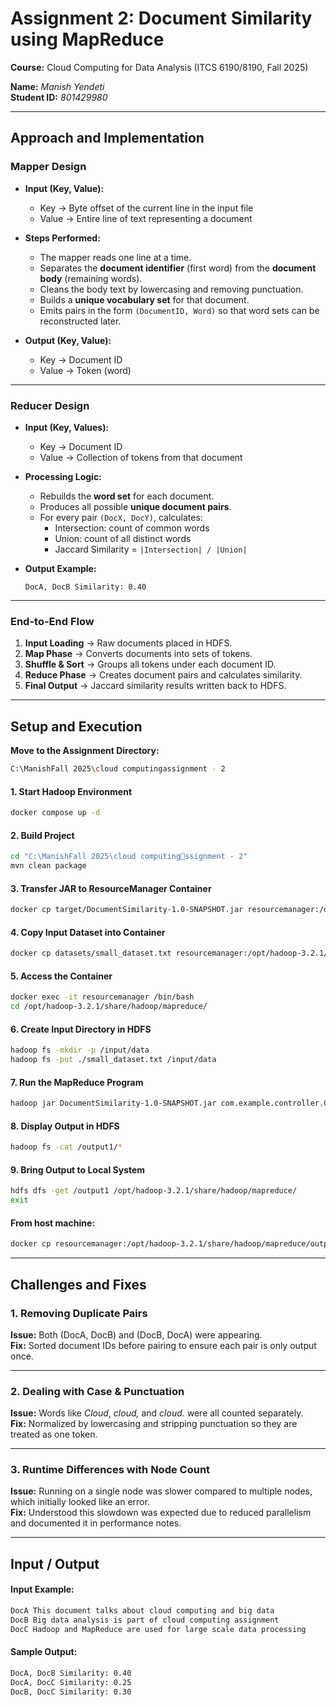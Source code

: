 # Assignment 2: Document Similarity using MapReduce  

**Course:** Cloud Computing for Data Analysis (ITCS 6190/8190, Fall 2025)  

**Name:** *Manish Yendeti*  
**Student ID:** *801429980*  

---

## Approach and Implementation  

### Mapper Design  
- **Input (Key, Value):**  
  - Key → Byte offset of the current line in the input file  
  - Value → Entire line of text representing a document  

- **Steps Performed:**  
  - The mapper reads one line at a time.  
  - Separates the **document identifier** (first word) from the **document body** (remaining words).  
  - Cleans the body text by lowercasing and removing punctuation.  
  - Builds a **unique vocabulary set** for that document.  
  - Emits pairs in the form `(DocumentID, Word)` so that word sets can be reconstructed later.  

- **Output (Key, Value):**  
  - Key → Document ID  
  - Value → Token (word)  

---

### Reducer Design  
- **Input (Key, Values):**  
  - Key → Document ID  
  - Value → Collection of tokens from that document  

- **Processing Logic:**  
  - Rebuilds the **word set** for each document.  
  - Produces all possible **unique document pairs**.  
  - For every pair `(DocX, DocY)`, calculates:  
    - Intersection: count of common words  
    - Union: count of all distinct words  
    - Jaccard Similarity = `|Intersection| / |Union|`  

- **Output Example:**  
  ```
  DocA, DocB Similarity: 0.40
  ```

---

### End-to-End Flow  
1. **Input Loading** → Raw documents placed in HDFS.  
2. **Map Phase** → Converts documents into sets of tokens.  
3. **Shuffle & Sort** → Groups all tokens under each document ID.  
4. **Reduce Phase** → Creates document pairs and calculates similarity.  
5. **Final Output** → Jaccard similarity results written back to HDFS.  

---

## Setup and Execution  

**Move to the Assignment Directory:**  
```bash
C:\ManishFall 2025\cloud computingassignment - 2
```

#### 1. Start Hadoop Environment  
```bash
docker compose up -d
```

#### 2. Build Project  
```bash
cd "C:\ManishFall 2025\cloud computingssignment - 2"
mvn clean package
```

#### 3. Transfer JAR to ResourceManager Container  
```bash
docker cp target/DocumentSimilarity-1.0-SNAPSHOT.jar resourcemanager:/opt/hadoop-3.2.1/share/hadoop/mapreduce/
```

#### 4. Copy Input Dataset into Container  
```bash
docker cp datasets/small_dataset.txt resourcemanager:/opt/hadoop-3.2.1/share/hadoop/mapreduce/
```

#### 5. Access the Container  
```bash
docker exec -it resourcemanager /bin/bash
cd /opt/hadoop-3.2.1/share/hadoop/mapreduce/
```

#### 6. Create Input Directory in HDFS  
```bash
hadoop fs -mkdir -p /input/data
hadoop fs -put ./small_dataset.txt /input/data
```

#### 7. Run the MapReduce Program  
```bash
hadoop jar DocumentSimilarity-1.0-SNAPSHOT.jar com.example.controller.Controller /input/data/small_dataset.txt /output1
```

#### 8. Display Output in HDFS  
```bash
hadoop fs -cat /output1/*
```

#### 9. Bring Output to Local System  
```bash
hdfs dfs -get /output1 /opt/hadoop-3.2.1/share/hadoop/mapreduce/
exit
```

#### From host machine:  
```bash
docker cp resourcemanager:/opt/hadoop-3.2.1/share/hadoop/mapreduce/output1/ "C:\ManishFall 2025\cloud computingassignment - 2\output"
```

---

## Challenges and Fixes  

### 1. Removing Duplicate Pairs  
**Issue:** Both (DocA, DocB) and (DocB, DocA) were appearing.  
**Fix:** Sorted document IDs before pairing to ensure each pair is only output once.  

---

### 2. Dealing with Case & Punctuation  
**Issue:** Words like *Cloud*, *cloud,* and *cloud.* were all counted separately.  
**Fix:** Normalized by lowercasing and stripping punctuation so they are treated as one token.  

---

### 3. Runtime Differences with Node Count  
**Issue:** Running on a single node was slower compared to multiple nodes, which initially looked like an error.  
**Fix:** Understood this slowdown was expected due to reduced parallelism and documented it in performance notes.  

---

## Input / Output  

#### Input Example:  
```bash
DocA This document talks about cloud computing and big data
DocB Big data analysis is part of cloud computing assignment
DocC Hadoop and MapReduce are used for large scale data processing
```

#### Sample Output:  
```bash
DocA, DocB Similarity: 0.40
DocA, DocC Similarity: 0.25
DocB, DocC Similarity: 0.30
```
